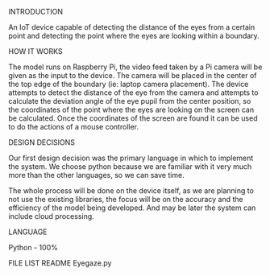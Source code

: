 INTRODUCTION

An IoT device capable of detecting the distance of the eyes from a certain point and detecting the point where the eyes are looking within a boundary. 

HOW IT WORKS

The model runs on Raspberry Pi, the video feed taken by a Pi camera will be given as the input to the device. The camera will be placed in the center of the top edge of the boundary (ie: laptop camera placement). The device attempts to detect the distance of the eye from the camera and attempts to calculate the deviation angle of the eye pupil from the center position, so the coordinates of the point where the eyes are looking on the screen can be calculated. Once the coordinates of the screen are found it can be used to do the actions of a mouse controller. 

DESIGN DECISIONS

Our first design decision was the primary language in which to implement the system. We choose python because we are familiar with it very much more than the other languages, so we can save time. 

The whole process will be done on the device itself, as we are planning to not use the existing libraries, the focus will be on the accuracy and the efficiency of the model being developed. And may be later the system can include cloud processing.

LANGUAGE

Python - 100%

FILE LIST
README
Eyegaze.py

